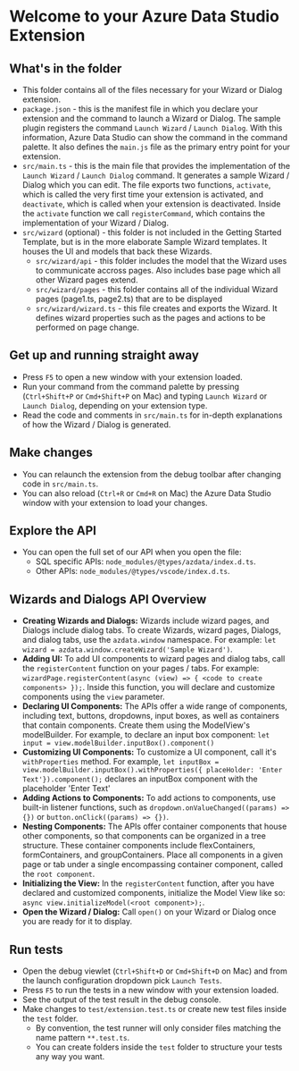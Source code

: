 # Welcome to your Azure Data Studio Extension

## What's in the folder
* This folder contains all of the files necessary for your Wizard or Dialog extension.
* `package.json` - this is the manifest file in which you declare your extension and the command to launch a Wizard or Dialog.
The sample plugin registers the command `Launch Wizard` / `Launch Dialog`. With this information, Azure Data Studio can show the command in the command palette. It also defines the `main.js` file as the primary entry point for your extension.
* `src/main.ts` - this is the main file that provides the implementation of the `Launch Wizard` / `Launch Dialog` command. It generates a sample Wizard / Dialog which you can edit.
The file exports two functions, `activate`, which is called the very first time your extension is
activated, and `deactivate`, which is called when your extension is deactivated. Inside the `activate` function we call `registerCommand`, which contains the implementation of your Wizard / Dialog.
* `src/wizard` (optional) - this folder is not included in the Getting Started Template, but is in the more elaborate Sample Wizard templates. It houses the UI and models that back these Wizards.
  * `src/wizard/api` - this folder includes the model that the Wizard uses to communicate accross pages. Also includes base page which all other Wizard pages extend.
  * `src/wizard/pages` - this folder contains all of the individual Wizard pages (page1.ts, page2.ts) that are to be displayed
  * `src/wizard/wizard.ts` - this file creates and exports the Wizard. It defines wizard properties such as the pages and actions to be performed on page change.

## Get up and running straight away
* Press `F5` to open a new window with your extension loaded.
* Run your command from the command palette by pressing (`Ctrl+Shift+P` or `Cmd+Shift+P` on Mac) and typing `Launch Wizard` or `Launch Dialog`, depending on your extension type.
* Read the code and comments in `src/main.ts` for in-depth explanations of how the Wizard / Dialog is generated.

## Make changes
* You can relaunch the extension from the debug toolbar after changing code in `src/main.ts`.
* You can also reload (`Ctrl+R` or `Cmd+R` on Mac) the Azure Data Studio window with your extension to load your changes.

## Explore the API
* You can open the full set of our API when you open the file:
  * SQL specific APIs: `node_modules/@types/azdata/index.d.ts`.
  * Other APIs: `node_modules/@types/vscode/index.d.ts`.

## Wizards and Dialogs API Overview
* **Creating Wizards and Dialogs:** Wizards include wizard pages, and Dialogs include dialog tabs. To create Wizards, wizard pages, Dialogs, and dialog tabs, use the `azdata.window` namespace. For example: `let wizard = azdata.window.createWizard('Sample Wizard')`.
* **Adding UI:** To add UI components to wizard pages and dialog tabs, call the `registerContent` function on your pages / tabs. For example: `wizardPage.registerContent(async (view) => { <code to create components> });`. Inside this function, you will declare and customize components using the `view` parameter.
* **Declaring UI Components:** The APIs offer a wide range of components, including text, buttons, dropdowns, input boxes, as well as containers that contain components. Create them using the ModelView's modelBuilder. For example, to declare an input box component: `let input = view.modelBuilder.inputBox().component()`
* **Customizing UI Components:** To customize a UI component, call it's `withProperties` method. For example, `let inputBox = view.modelBuilder.inputBox().withProperties({ placeHolder: 'Enter Text'}).component();` declares an inputBox component with the placeholder 'Enter Text'
* **Adding Actions to Components:** To add actions to components, use built-in listener functions, such as `dropdown.onValueChanged((params) => {})` or `button.onClick((params) => {})`.
* **Nesting Components:** The APIs offer container components that house other components, so that components can be organized in a tree structure. These container components include flexContainers, formContainers, and groupContainers. Place all components in a given page or tab under a single encompassing container component, called the `root component`.
* **Initializing the View:** In the `registerContent` function, after you have declared and customized components, initialize the Model View like so: `async view.initializeModel(<root component>);`.
* **Open the Wizard / Dialog:** Call `open()` on your Wizard or Dialog once you are ready for it to display.

## Run tests
* Open the debug viewlet (`Ctrl+Shift+D` or `Cmd+Shift+D` on Mac) and from the launch configuration dropdown pick `Launch Tests`.
* Press `F5` to run the tests in a new window with your extension loaded.
* See the output of the test result in the debug console.
* Make changes to `test/extension.test.ts` or create new test files inside the `test` folder.
    * By convention, the test runner will only consider files matching the name pattern `**.test.ts`.
    * You can create folders inside the `test` folder to structure your tests any way you want.
